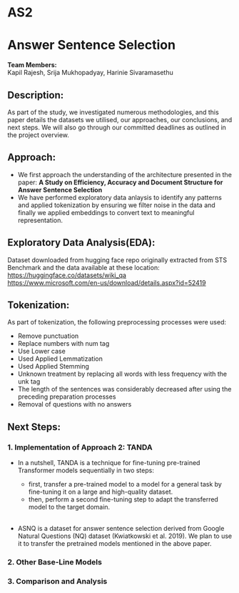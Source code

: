 # AS2
# Answer Sentence Selection

__Team Members:__   
Kapil Rajesh,  Srija Mukhopadyay, Harinie Sivaramasethu  


## Description:
As part of the study, we investigated numerous methodologies, and this paper details the datasets we utilised, our approaches, our conclusions, and next steps. We will also go through our committed deadlines as outlined in the project overview.

## Approach:
- We first approach the understanding of the architecture presented in the paper: __A Study on Efficiency, Accuracy and Document Structure
for Answer Sentence Selection__
- We have performed exploratory data anlaysis to identify any patterns and applied tokenization by ensuring we filter noise in the data and finally we applied embeddings to convert text to meaningful representation.  
  

## Exploratory Data Analysis(EDA):
Dataset downloaded from hugging face repo originally extracted from STS Benchmark and the data available at these location:   
https://huggingface.co/datasets/wiki_qa  
https://www.microsoft.com/en-us/download/details.aspx?id=52419


## Tokenization:
As part of tokenization, the following preprocessing processes were used:

- Remove punctuation
- Replace numbers with num tag
- Use Lower case
- Used Applied Lemmatization
- Used Applied Stemming
- Unknown treatment by replacing all words with less frequency with the unk tag
- The length of the sentences was considerably decreased after using the preceding preparation processes
- Removal of questions with no answers

## Next Steps:

### 1. Implementation of Approach 2: TANDA
- In a nutshell, TANDA is a technique for fine-tuning pre-trained Transformer models sequentially in two steps:

  - first, transfer a pre-trained model to a model for a general task by fine-tuning it on a large and high-quality dataset.
  - then, perform a second fine-tuning step to adapt the transferred model to the target domain.  
  <br>

- ASNQ is a dataset for answer sentence selection derived from Google Natural Questions (NQ) dataset (Kwiatkowski et al. 2019). We plan to use it to transfer the pretrained models mentioned in the above paper.


### 2. Other Base-Line Models

### 3. Comparison and Analysis